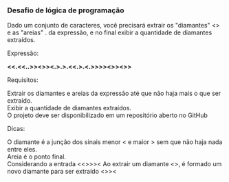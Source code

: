 ### Desafio de lógica de programação

Dado um conjunto de caracteres, você precisará extrair os "diamantes" <> e as "areias" . da expressão, e no final exibir a quantidade de diamantes extraídos.

Expressão:

<strong><<.<<..>><>><.>.>.<<.>.<.>>>><>><>></strong>

Requisitos:

Extrair os diamantes e areias da expressão até que não haja mais o que ser extraído.<br>
Exibir a quantidade de diamantes extraídos.<br>
O projeto deve ser disponibilizado em um repositório aberto no GitHub<br>

Dicas:

O diamante é a junção dos sinais menor < e maior > sem que não haja nada entre eles.<br>
Areia é o ponto final.<br>
Considerando a entrada <<>>>< Ao extrair um diamante <>, é formado um novo diamante para ser extraído <>><<br>

